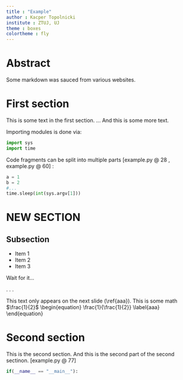 ```yaml
---
title : "Example"
author : Kacper Topolnicki
institute : ZTUJ, UJ
theme : boxes
colortheme : fly
---
```


# Abstract

Some markdown was sauced from various websites.

First section
=============

This is some text in the first section.
...
And this is some more text.

Importing modules is done via:

```python
import sys
import time
```


Code fragments can be split into multiple parts
\[example.py @ 28 , example.py @ 60\] 
:

```python
a = 1
b = 2
#...
time.sleep(int(sys.argv[1]))
```

# NEW SECTION
## Subsection
- Item 1
- Item 2
- Item 3

Wait for it...

. . .

This text only appears on the next slide (\ref{aaa}).
This is some math $\frac{1}{2}$
\begin{equation}
\frac{1}{\frac{1}{2}}
\label{aaa}
\end{equation}

Second section
==============

This is the second section.
And this is the second part of the second sectinon.
\[example.py @ 77\] 

```python
if(__name__ == "__main__"):
```

